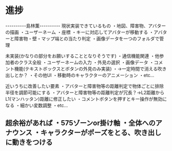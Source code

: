 # 進捗

----------島林薫----------
現状実装できているもの
・地図、障害物、アバターの描画
・ユーザーネーム
・座標
・キーに対応してアバターが移動する
・アバターと障害物・壁・マップ端との当たり判定
・画像データを一つのフォルダで管理

未実装(かなりの部分をお願いすることとなりそうです)
・通信機能関連
・他参加者のクラス全般
・ユーザーネームの入力
・外見の選択
・画像データ
・コメント機能(テキストボックスとボタンの外見のみ実装)
・→一定時間で消える吹き出しとか？
・その他UI
・移動時のキャラクターのアニメーション
・etc...

近いうちに改善したい要素
・アバターと障害物等の距離判定で物体ごとに排除半径を調節可能にする
・アバターと障害物等の距離判定が冗長？→L2距離からL1(マンハッタン)距離に修正したい
・コメントボタンを押すとキー操作が無効になる
・細かい変数調整
・etc...

超余裕があれば
・575ゾーンor掛け軸
・全体へのアナウンス
・キャラクターがポーズをとる、吹き出しに動きをつける
--------------------------